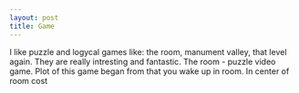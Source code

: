```yaml
---
layout: post
title: Game
---
```


I like puzzle and logycal games like: the room, manument valley, that level again. They are really intresting and fantastic. 
The room - puzzle video game. Plot of this game began from that you wake up in room. In center of room cost 

